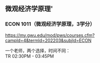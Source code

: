 ## 微观经济学原理'
### ECON 1011（微观经济学原理，3学分）  

https://my.gwu.edu/mod/pws/courses.cfm?campId=4&termId=202203&subjId=ECON  

一个老师，两个选择，时间不同：  
TR  02:30PM - 03:45PM  



